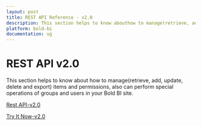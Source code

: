 ```yaml
---
layout: post
title: REST API Reference - v2.0
description: This section helps to know abouthow to manage(retrieve, add, update, delete and export) items and permissions in your Bold BI site.
platform: bold-bi
documentation: ug
---
```


# REST API v2.0

This section helps to know about how to manage(retrieve, add, update, delete and export) items and permissions, also can perform special operations of groups and users in your Bold BI site.

[Rest API-v2.0](/api/cloud-bi/rest-api-reference/v2.0/api-reference/)

[Try It Now-v2.0](/api/cloud-bi/rest-api-reference/v2.0/try-it-now/)